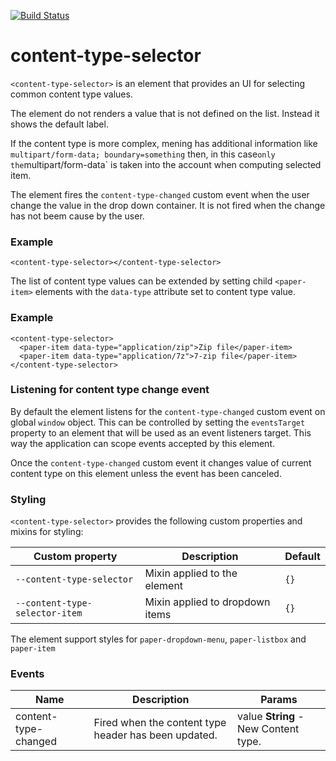 [![Build Status](https://travis-ci.org/advanced-rest-client/content-type-selector.svg?branch=stage)](https://travis-ci.org/advanced-rest-client/content-type-selector)  

# content-type-selector

`<content-type-selector>` is an element that provides an UI for selecting common
content type values.

The element do not renders a value that is not defined on the list.
Instead it shows the default label.

If the content type is more complex, mening has additional information like
`multipart/form-data; boundary=something` then, in this case` only the
`multipart/form-data` is taken into the account when computing selected item.

The element fires the `content-type-changed` custom event when the user change
the value in the drop down container. It is not fired when the change has not
beem cause by the user.

### Example
```
<content-type-selector></content-type-selector>
```

The list of content type values can be extended by setting child `<paper-item>`
elements with the `data-type` attribute set to content type value.

### Example
```
<content-type-selector>
  <paper-item data-type="application/zip">Zip file</paper-item>
  <paper-item data-type="application/7z">7-zip file</paper-item>
</content-type-selector>
```

### Listening for content type change event

By default the element listens for the `content-type-changed` custom event on
global `window` object. This can be controlled by setting the `eventsTarget`
property to an element that will be used as an event listeners target.
This way the application can scope events accepted by this element.

Once the `content-type-changed` custom event it changes value of current
content type on this element unless the event has been canceled.

### Styling
`<content-type-selector>` provides the following custom properties and mixins for styling:

Custom property | Description | Default
----------------|-------------|----------
`--content-type-selector` | Mixin applied to the element | `{}`
`--content-type-selector-item` | Mixin applied to dropdown items | `{}`

The element support styles for `paper-dropdown-menu`, `paper-listbox` and `paper-item`



### Events
| Name | Description | Params |
| --- | --- | --- |
| content-type-changed | Fired when the content type header has been updated. | value **String** - New Content type. |
